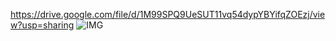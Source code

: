 
https://drive.google.com/file/d/1M99SPQ9UeSUT11vq54dypYBYifqZOEzj/view?usp=sharing
![IMG](https://github.com/RubenNorambuena/consumo-apis-react/assets/146394596/b89b672d-07b0-48d8-8162-02bd1c6ff40a)

